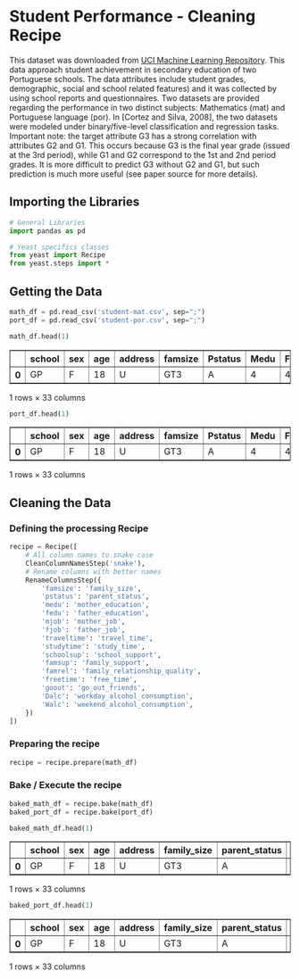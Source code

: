 # Student Performance - Cleaning Recipe

This dataset was downloaded from [UCI Machine Learning Repository](https://archive.ics.uci.edu/ml/datasets/Student+Performance). This data approach student achievement in secondary education of two Portuguese schools. The data attributes include student grades, demographic, social and school related features) and it was collected by using school reports and questionnaires. Two datasets are provided regarding the performance in two distinct subjects: Mathematics (mat) and Portuguese language (por). In [Cortez and Silva, 2008], the two datasets were modeled under binary/five-level classification and regression tasks. Important note: the target attribute G3 has a strong correlation with attributes G2 and G1. This occurs because G3 is the final year grade (issued at the 3rd period), while G1 and G2 correspond to the 1st and 2nd period grades. It is more difficult to predict G3 without G2 and G1, but such prediction is much more useful (see paper source for more details).

## Importing the Libraries


```python
# General Libraries
import pandas as pd
```


```python
# Yeast specifics classes
from yeast import Recipe
from yeast.steps import *
```

## Getting the Data


```python
math_df = pd.read_csv('student-mat.csv', sep=";")
port_df = pd.read_csv('student-por.csv', sep=";")
```


```python
math_df.head(1)
```




<div>
<style scoped>
    .dataframe tbody tr th:only-of-type {
        vertical-align: middle;
    }

    .dataframe tbody tr th {
        vertical-align: top;
    }

    .dataframe thead th {
        text-align: right;
    }
</style>
<table border="1" class="dataframe">
  <thead>
    <tr style="text-align: right;">
      <th></th>
      <th>school</th>
      <th>sex</th>
      <th>age</th>
      <th>address</th>
      <th>famsize</th>
      <th>Pstatus</th>
      <th>Medu</th>
      <th>Fedu</th>
      <th>Mjob</th>
      <th>Fjob</th>
      <th>...</th>
      <th>famrel</th>
      <th>freetime</th>
      <th>goout</th>
      <th>Dalc</th>
      <th>Walc</th>
      <th>health</th>
      <th>absences</th>
      <th>G1</th>
      <th>G2</th>
      <th>G3</th>
    </tr>
  </thead>
  <tbody>
    <tr>
      <th>0</th>
      <td>GP</td>
      <td>F</td>
      <td>18</td>
      <td>U</td>
      <td>GT3</td>
      <td>A</td>
      <td>4</td>
      <td>4</td>
      <td>at_home</td>
      <td>teacher</td>
      <td>...</td>
      <td>4</td>
      <td>3</td>
      <td>4</td>
      <td>1</td>
      <td>1</td>
      <td>3</td>
      <td>6</td>
      <td>5</td>
      <td>6</td>
      <td>6</td>
    </tr>
  </tbody>
</table>
<p>1 rows × 33 columns</p>
</div>




```python
port_df.head(1)
```




<div>
<style scoped>
    .dataframe tbody tr th:only-of-type {
        vertical-align: middle;
    }

    .dataframe tbody tr th {
        vertical-align: top;
    }

    .dataframe thead th {
        text-align: right;
    }
</style>
<table border="1" class="dataframe">
  <thead>
    <tr style="text-align: right;">
      <th></th>
      <th>school</th>
      <th>sex</th>
      <th>age</th>
      <th>address</th>
      <th>famsize</th>
      <th>Pstatus</th>
      <th>Medu</th>
      <th>Fedu</th>
      <th>Mjob</th>
      <th>Fjob</th>
      <th>...</th>
      <th>famrel</th>
      <th>freetime</th>
      <th>goout</th>
      <th>Dalc</th>
      <th>Walc</th>
      <th>health</th>
      <th>absences</th>
      <th>G1</th>
      <th>G2</th>
      <th>G3</th>
    </tr>
  </thead>
  <tbody>
    <tr>
      <th>0</th>
      <td>GP</td>
      <td>F</td>
      <td>18</td>
      <td>U</td>
      <td>GT3</td>
      <td>A</td>
      <td>4</td>
      <td>4</td>
      <td>at_home</td>
      <td>teacher</td>
      <td>...</td>
      <td>4</td>
      <td>3</td>
      <td>4</td>
      <td>1</td>
      <td>1</td>
      <td>3</td>
      <td>4</td>
      <td>0</td>
      <td>11</td>
      <td>11</td>
    </tr>
  </tbody>
</table>
<p>1 rows × 33 columns</p>
</div>



## Cleaning the Data

### Defining the processing Recipe


```python
recipe = Recipe([
    # All column names to snake case
    CleanColumnNamesStep('snake'),
    # Rename columns with better names
    RenameColumnsStep({
        'famsize': 'family_size',
        'pstatus': 'parent_status',
        'medu': 'mother_education',
        'fedu': 'father_education',
        'mjob': 'mother_job',
        'fjob': 'father_job',
        'traveltime': 'travel_time',
        'studytime': 'study_time',
        'schoolsup': 'school_support',
        'famsup': 'family_support',
        'famrel': 'family_relationship_quality',
        'freetime': 'free_time',
        'goout': 'go_out_friends',
        'Dalc': 'workday_alcohol_consumption',
        'Walc': 'weekend_alcohol_consumption',
    })
])
```

### Preparing the recipe


```python
recipe = recipe.prepare(math_df)
```

### Bake / Execute the recipe 


```python
baked_math_df = recipe.bake(math_df) 
baked_port_df = recipe.bake(port_df) 
```


```python
baked_math_df.head(1)
```




<div>
<style scoped>
    .dataframe tbody tr th:only-of-type {
        vertical-align: middle;
    }

    .dataframe tbody tr th {
        vertical-align: top;
    }

    .dataframe thead th {
        text-align: right;
    }
</style>
<table border="1" class="dataframe">
  <thead>
    <tr style="text-align: right;">
      <th></th>
      <th>school</th>
      <th>sex</th>
      <th>age</th>
      <th>address</th>
      <th>family_size</th>
      <th>parent_status</th>
      <th>mother_education</th>
      <th>father_education</th>
      <th>mother_job</th>
      <th>father_job</th>
      <th>...</th>
      <th>family_relationship_quality</th>
      <th>free_time</th>
      <th>go_out_friends</th>
      <th>dalc</th>
      <th>walc</th>
      <th>health</th>
      <th>absences</th>
      <th>g1</th>
      <th>g2</th>
      <th>g3</th>
    </tr>
  </thead>
  <tbody>
    <tr>
      <th>0</th>
      <td>GP</td>
      <td>F</td>
      <td>18</td>
      <td>U</td>
      <td>GT3</td>
      <td>A</td>
      <td>4</td>
      <td>4</td>
      <td>at_home</td>
      <td>teacher</td>
      <td>...</td>
      <td>4</td>
      <td>3</td>
      <td>4</td>
      <td>1</td>
      <td>1</td>
      <td>3</td>
      <td>6</td>
      <td>5</td>
      <td>6</td>
      <td>6</td>
    </tr>
  </tbody>
</table>
<p>1 rows × 33 columns</p>
</div>




```python
baked_port_df.head(1)
```




<div>
<style scoped>
    .dataframe tbody tr th:only-of-type {
        vertical-align: middle;
    }

    .dataframe tbody tr th {
        vertical-align: top;
    }

    .dataframe thead th {
        text-align: right;
    }
</style>
<table border="1" class="dataframe">
  <thead>
    <tr style="text-align: right;">
      <th></th>
      <th>school</th>
      <th>sex</th>
      <th>age</th>
      <th>address</th>
      <th>family_size</th>
      <th>parent_status</th>
      <th>mother_education</th>
      <th>father_education</th>
      <th>mother_job</th>
      <th>father_job</th>
      <th>...</th>
      <th>family_relationship_quality</th>
      <th>free_time</th>
      <th>go_out_friends</th>
      <th>dalc</th>
      <th>walc</th>
      <th>health</th>
      <th>absences</th>
      <th>g1</th>
      <th>g2</th>
      <th>g3</th>
    </tr>
  </thead>
  <tbody>
    <tr>
      <th>0</th>
      <td>GP</td>
      <td>F</td>
      <td>18</td>
      <td>U</td>
      <td>GT3</td>
      <td>A</td>
      <td>4</td>
      <td>4</td>
      <td>at_home</td>
      <td>teacher</td>
      <td>...</td>
      <td>4</td>
      <td>3</td>
      <td>4</td>
      <td>1</td>
      <td>1</td>
      <td>3</td>
      <td>4</td>
      <td>0</td>
      <td>11</td>
      <td>11</td>
    </tr>
  </tbody>
</table>
<p>1 rows × 33 columns</p>
</div>


